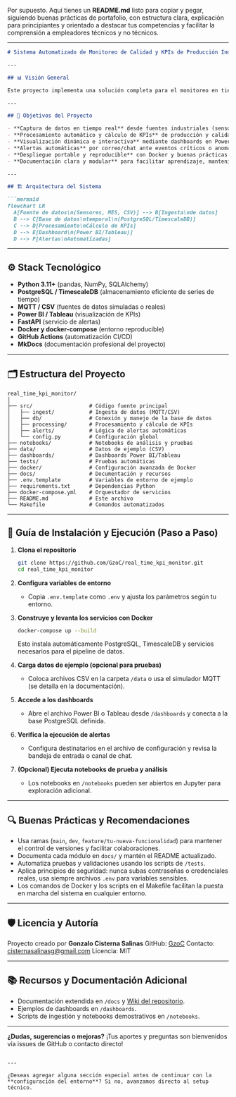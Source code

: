 Por supuesto. Aquí tienes un **README.md** listo para copiar y pegar, siguiendo buenas prácticas de portafolio, con estructura clara, explicación para principiantes y orientado a destacar tus competencias y facilitar la comprensión a empleadores técnicos y no técnicos.

---

````markdown
# Sistema Automatizado de Monitoreo de Calidad y KPIs de Producción Industrial en Tiempo Real

---

## 📊 Visión General

Este proyecto implementa una solución completa para el monitoreo en tiempo real de indicadores clave de producción industrial (KPIs) y métricas de calidad, integrando tecnologías modernas de Data Analytics y automatización. Permite recopilar datos desde sensores o sistemas MES/ERP, procesarlos automáticamente, calcular KPIs relevantes y visualizarlos en dashboards interactivos, además de activar alertas automatizadas si algún valor crítico es detectado.

---

## 🎯 Objetivos del Proyecto

- **Captura de datos en tiempo real** desde fuentes industriales (sensores, PLC, archivos MES/ERP).
- **Procesamiento automático y cálculo de KPIs** de producción y calidad (OEE, tasa de rechazos, MTBF, etc.).
- **Visualización dinámica e interactiva** mediante dashboards en Power BI o Tableau.
- **Alertas automáticas** por correo/chat ante eventos críticos o anomalías.
- **Despliegue portable y reproducible** con Docker y buenas prácticas de DevOps.
- **Documentación clara y modular** para facilitar aprendizaje, mantenimiento y replicabilidad.

---

## 🏗️ Arquitectura del Sistema

```mermaid
flowchart LR
  A[Fuente de datos\n(Sensores, MES, CSV)] --> B[Ingesta\nde datos]
  B --> C[Base de datos\ntemporal\n(PostgreSQL/TimescaleDB)]
  C --> D[Procesamiento\nCálculo de KPIs]
  D --> E[Dashboard\n(Power BI/Tableau)]
  D --> F[Alertas\nAutomatizadas]
````

---

## ⚙️ Stack Tecnológico

* **Python 3.11+** (pandas, NumPy, SQLAlchemy)
* **PostgreSQL / TimescaleDB** (almacenamiento eficiente de series de tiempo)
* **MQTT / CSV** (fuentes de datos simuladas o reales)
* **Power BI / Tableau** (visualización de KPIs)
* **FastAPI** (servicio de alertas)
* **Docker y docker-compose** (entorno reproducible)
* **GitHub Actions** (automatización CI/CD)
* **MkDocs** (documentación profesional del proyecto)

---

## 🗂️ Estructura del Proyecto

```plaintext
real_time_kpi_monitor/
│
├── src/                  # Código fuente principal
│   ├── ingest/           # Ingesta de datos (MQTT/CSV)
│   ├── db/               # Conexión y manejo de la base de datos
│   ├── processing/       # Procesamiento y cálculo de KPIs
│   ├── alerts/           # Lógica de alertas automáticas
│   └── config.py         # Configuración global
├── notebooks/            # Notebooks de análisis y pruebas
├── data/                 # Datos de ejemplo (CSV)
├── dashboards/           # Dashboards Power BI/Tableau
├── tests/                # Pruebas automáticas
├── docker/               # Configuración avanzada de Docker
├── docs/                 # Documentación y recursos
├── .env.template         # Variables de entorno de ejemplo
├── requirements.txt      # Dependencias Python
├── docker-compose.yml    # Orquestador de servicios
├── README.md             # Este archivo
└── Makefile              # Comandos automatizados
```

---

## 🚀 Guía de Instalación y Ejecución (Paso a Paso)

1. **Clona el repositorio**

   ```bash
   git clone https://github.com/GzoC/real_time_kpi_monitor.git
   cd real_time_kpi_monitor
   ```

2. **Configura variables de entorno**

   * Copia `.env.template` como `.env` y ajusta los parámetros según tu entorno.

3. **Construye y levanta los servicios con Docker**

   ```bash
   docker-compose up --build
   ```

   Esto instala automáticamente PostgreSQL, TimescaleDB y servicios necesarios para el pipeline de datos.

4. **Carga datos de ejemplo (opcional para pruebas)**

   * Coloca archivos CSV en la carpeta `/data` o usa el simulador MQTT (se detalla en la documentación).

5. **Accede a los dashboards**

   * Abre el archivo Power BI o Tableau desde `/dashboards` y conecta a la base PostgreSQL definida.

6. **Verifica la ejecución de alertas**

   * Configura destinatarios en el archivo de configuración y revisa la bandeja de entrada o canal de chat.

7. **(Opcional) Ejecuta notebooks de prueba y análisis**

   * Los notebooks en `/notebooks` pueden ser abiertos en Jupyter para exploración adicional.

---

## 🔍 Buenas Prácticas y Recomendaciones

* Usa ramas (`main`, `dev`, `feature/tu-nueva-funcionalidad`) para mantener el control de versiones y facilitar colaboraciones.
* Documenta cada módulo en `docs/` y mantén el README actualizado.
* Automatiza pruebas y validaciones usando los scripts de `/tests`.
* Aplica principios de seguridad: nunca subas contraseñas o credenciales reales, usa siempre archivos `.env` para variables sensibles.
* Los comandos de Docker y los scripts en el Makefile facilitan la puesta en marcha del sistema en cualquier entorno.

---

## 🛡️ Licencia y Autoría

Proyecto creado por **Gonzalo Cisterna Salinas**
GitHub: [GzoC](https://github.com/GzoC)
Contacto: [cisternasalinasg@gmail.com](mailto:cisternasalinasg@gmail.com)
Licencia: MIT

---

## 📚 Recursos y Documentación Adicional

* Documentación extendida en `/docs` y [Wiki del repositorio](./docs).
* Ejemplos de dashboards en `/dashboards`.
* Scripts de ingestión y notebooks demostrativos en `/notebooks`.

---

**¿Dudas, sugerencias o mejoras?**
¡Tus aportes y preguntas son bienvenidos vía issues de GitHub o contacto directo!

```

---

¿Deseas agregar alguna sección especial antes de continuar con la **configuración del entorno**? Si no, avanzamos directo al setup técnico.
```
